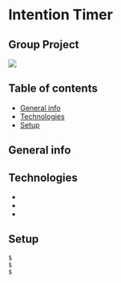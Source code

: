 # **Intention Timer**
## Group Project

<a href="https://github.com/whitneywilkes/intention-timer/graphs/contributors">
  <img src="https://contrib.rocks/image?repo=whitneywilkes/intention-timer" />
</a>

## Table of contents
* [General info](#general-info)
* [Technologies](#technologies)
* [Setup](#setup)

## General info

	
## Technologies
* 
* 
* 
	
## Setup

```
$ 
$ 
$ 
```